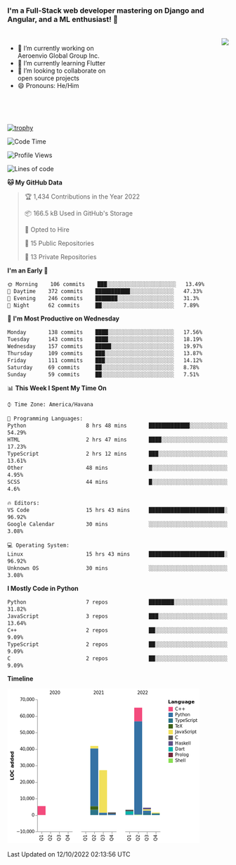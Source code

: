 ### I'm a Full-Stack web developer mastering on Django and Angular, and a ML enthusiast!  👋

<br/>

<img align="right" height="250"  src="https://media1.giphy.com/media/qgQUggAC3Pfv687qPC/giphy.gif?cid=ecf05e470ttfxgsj072btembitu1zn4ti3t3cdyg4jo5b3by&rid=giphy.gif&ct=g" />

 <div style="width:50%">
    <ul>
      <li>🔭 I’m currently working on Aeroenvio Global Group Inc.</li>
      <li>🌱 I’m currently learning Flutter</li>
      <li>👯 I’m looking to collaborate on open source projects</li>
      <li>😄 Pronouns: He/Him</li>
<!--       <li>⚡ Fun fact: I started my first professional project for a company as web dev without knowing any JS </li> -->
    </ul>
  </div>
  
<br/><br/><br/>

[![trophy](https://github-profile-trophy.vercel.app/?username=dfg-98&row=3&column=3&theme=monokai)](https://github.com/ryo-ma/github-profile-trophy)


<!--START_SECTION:waka-->
![Code Time](http://img.shields.io/badge/Code%20Time-496%20hrs%203%20mins-blue)

![Profile Views](http://img.shields.io/badge/Profile%20Views-0-blue)

![Lines of code](https://img.shields.io/badge/From%20Hello%20World%20I%27ve%20Written-150%20Thousand%20lines%20of%20code-blue)

**🐱 My GitHub Data** 

> 🏆 1,434 Contributions in the Year 2022
 > 
> 📦 166.5 kB Used in GitHub's Storage 
 > 
> 💼 Opted to Hire
 > 
> 📜 15 Public Repositories 
 > 
> 🔑 13 Private Repositories  
 > 
**I'm an Early 🐤** 

```text
🌞 Morning    106 commits    ███░░░░░░░░░░░░░░░░░░░░░░   13.49% 
🌆 Daytime    372 commits    ███████████░░░░░░░░░░░░░░   47.33% 
🌃 Evening    246 commits    ███████░░░░░░░░░░░░░░░░░░   31.3% 
🌙 Night      62 commits     ██░░░░░░░░░░░░░░░░░░░░░░░   7.89%

```
📅 **I'm Most Productive on Wednesday** 

```text
Monday       138 commits    ████░░░░░░░░░░░░░░░░░░░░░   17.56% 
Tuesday      143 commits    ████░░░░░░░░░░░░░░░░░░░░░   18.19% 
Wednesday    157 commits    █████░░░░░░░░░░░░░░░░░░░░   19.97% 
Thursday     109 commits    ███░░░░░░░░░░░░░░░░░░░░░░   13.87% 
Friday       111 commits    ███░░░░░░░░░░░░░░░░░░░░░░   14.12% 
Saturday     69 commits     ██░░░░░░░░░░░░░░░░░░░░░░░   8.78% 
Sunday       59 commits     ██░░░░░░░░░░░░░░░░░░░░░░░   7.51%

```


📊 **This Week I Spent My Time On** 

```text
⌚︎ Time Zone: America/Havana

💬 Programming Languages: 
Python                   8 hrs 48 mins       █████████████░░░░░░░░░░░░   54.29% 
HTML                     2 hrs 47 mins       ████░░░░░░░░░░░░░░░░░░░░░   17.23% 
TypeScript               2 hrs 12 mins       ███░░░░░░░░░░░░░░░░░░░░░░   13.61% 
Other                    48 mins             █░░░░░░░░░░░░░░░░░░░░░░░░   4.95% 
SCSS                     44 mins             █░░░░░░░░░░░░░░░░░░░░░░░░   4.6%

🔥 Editors: 
VS Code                  15 hrs 43 mins      ████████████████████████░   96.92% 
Google Calendar          30 mins             ░░░░░░░░░░░░░░░░░░░░░░░░░   3.08%

💻 Operating System: 
Linux                    15 hrs 43 mins      ████████████████████████░   96.92% 
Unknown OS               30 mins             ░░░░░░░░░░░░░░░░░░░░░░░░░   3.08%

```

**I Mostly Code in Python** 

```text
Python                   7 repos             ████████░░░░░░░░░░░░░░░░░   31.82% 
JavaScript               3 repos             ███░░░░░░░░░░░░░░░░░░░░░░   13.64% 
C++                      2 repos             ██░░░░░░░░░░░░░░░░░░░░░░░   9.09% 
TypeScript               2 repos             ██░░░░░░░░░░░░░░░░░░░░░░░   9.09% 
C                        2 repos             ██░░░░░░░░░░░░░░░░░░░░░░░   9.09%

```


**Timeline**

![Chart not found](https://raw.githubusercontent.com/dfg-98/dfg-98/main/charts/bar_graph.png) 


 Last Updated on 12/10/2022 02:13:56 UTC
<!--END_SECTION:waka-->
